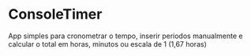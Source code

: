 # ConsoleTimer
App simples para cronometrar o tempo, inserir periodos manualmente e calcular o total em horas, minutos ou escala de 1 (1,67 horas)
